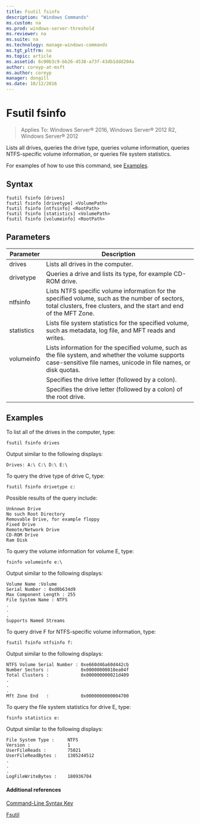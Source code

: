 ```yaml
---
title: Fsutil fsinfo
description: "Windows Commands"
ms.custom: na
ms.prod: windows-server-threshold
ms.reviewer: na
ms.suite: na
ms.technology: manage-windows-commands
ms.tgt_pltfrm: na
ms.topic: article
ms.assetid: 6c00b3c9-bb26-4538-a73f-43db1ddd204a
author: coreyp-at-msft
ms.author: coreyp
manager: dongill
ms.date: 10/12/2016
---
```


# Fsutil fsinfo

>Applies To: Windows Server&reg; 2016, Windows Server&reg; 2012 R2, Windows Server&reg; 2012

Lists all drives, queries the drive type, queries volume information, queries NTFS\-specific volume information, or queries file system statistics.  
  
For examples of how to use this command, see [Examples](#BKMK_examples).  
  
## Syntax  
  
```  
fsutil fsinfo [drives]  
fsutil fsinfo [drivetype] <VolumePath>  
fsutil fsinfo [ntfsinfo] <RootPath>  
fsutil fsinfo [statistics] <VolumePath>  
fsutil fsinfo [volumeinfo] <RootPath>  
```  
  
## Parameters  
  
|Parameter|Description|  
|-------------|---------------|  
|drives|Lists all drives in the computer.|  
|drivetype|Queries a drive and lists its type, for example CD\-ROM drive.|  
|ntfsinfo|Lists NTFS specific volume information for the specified volume, such as the number of sectors, total clusters, free clusters, and the start and end of the MFT Zone.|  
|statistics|Lists file system statistics for the specified volume, such as metadata, log file, and MFT reads and writes.|  
|volumeinfo|Lists information for the specified volume, such as the file system, and whether the volume supports case\-sensitive file names, unicode in file names, or disk quotas.|  
|<VolumePath>|Specifies the drive letter \(followed by a colon\).|  
|<RootPathname>|Specifies the drive letter \(followed by a colon\) of the root drive.|  
  
## <a name="BKMK_examples"></a>Examples  
To list all of the drives in the computer, type:  
  
```  
fsutil fsinfo drives  
```  
  
Output similar to the following displays:  
  
```  
Drives: A:\ C:\ D:\ E:\         
```  
  
To query the drive type of drive C, type:  
  
```  
fsutil fsinfo drivetype c:  
```  
  
Possible results of the query include:  
  
```  
Unknown Drive  
No such Root Directory  
Removable Drive, for example floppy  
Fixed Drive  
Remote/Network Drive  
CD-ROM Drive  
Ram Disk  
```  
  
To query the volume information for volume E, type:  
  
```  
fsinfo volumeinfo e:\  
```  
  
Output similar to the following displays:  
  
```  
Volume Name :Volume  
Serial Number : 0xd0b634d9  
Max Component Length : 255  
File System Name : NTFS  
.  
.  
.  
Supports Named Streams         
```  
  
To query drive F for NTFS\-specific volume information, type:  
  
```  
fsutil fsinfo ntfsinfo f:  
```  
  
Output similar to the following displays:  
  
```  
NTFS Volume Serial Number : 0xe660d46a60d442cb  
Number Sectors :            0x00000000010ea04f  
Total Clusters :            0x000000000021d409  
.  
.  
.  
Mft Zone End   :            0x0000000000004700         
```  
  
To query the file system statistics for drive E, type:  
  
```  
fsinfo statistics e:  
```  
  
Output similar to the following displays:  
  
```  
File System Type :     NTFS  
Version :              1  
UserFileReads :        75021  
UserFileReadBytes :    1305244512  
.  
.  
.  
LogFileWriteBytes :    180936704         
```  
  
#### Additional references  
[Command-Line Syntax Key](Command-Line-Syntax-Key.md)  
  
[Fsutil](Fsutil.md)  
  

